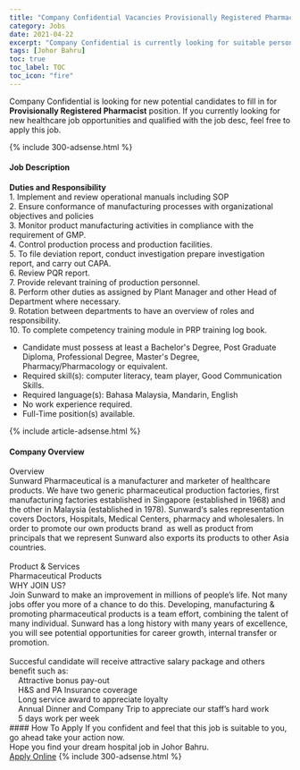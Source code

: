 ```yaml
---
title: "Company Confidential Vacancies Provisionally Registered Pharmacist" 
category: Jobs 
date: 2021-04-22 
excerpt: "Company Confidential is currently looking for suitable person to fill in the Provisionally Registered Pharmacist which positioned at Johor Bahru" 
tags: [Johor Bahru] 
toc: true 
toc_label: TOC 
toc_icon: "fire" 
--- 
```


<p>Company Confidential is looking for new potential candidates to fill in for <b>Provisionally Registered Pharmacist</b> position. If you currently looking for new healthcare job opportunities and qualified with the job desc, feel free to apply this job.
</p>{% include 300-adsense.html %} 
<div><div><h4>Job Description</h4></div><div><div><span><div><div><strong>Duties and Responsibility</strong></div><div>1. Implement and review operational manuals including SOP<br>2. Ensure conformance of manufacturing processes with organizational objectives and policies<br>3. Monitor product manufacturing activities in compliance with the requirement of GMP.<br>4. Control production process and production facilities.<br>5. To file deviation report, conduct investigation prepare investigation report, and carry out CAPA.<br>6. Review PQR report.<br>7. Provide relevant training of production personnel.<br>8. Perform other duties as assigned by Plant Manager and other Head of Department where necessary.<br>9. Rotation between departments to have an overview of roles and responsibility.<br>10. To complete competency training module in PRP training log book.</div><ul><li>Candidate must possess at least a Bachelor's Degree, Post Graduate Diploma, Professional Degree, Master's Degree, Pharmacy/Pharmacology or equivalent.</li><li>Required skill(s): computer literacy, team player, Good Communication Skills.</li><li>Required language(s): Bahasa Malaysia, Mandarin, English</li><li>No work experience required.</li><li>Full-Time position(s) available.</li></ul></div></span></div></div></div> 
{% include article-adsense.html %} 
<div><div><h4>Company Overview</h4></div><div><div><span><div><div><div>Overview<br>Sunward Pharmaceutical is a manufacturer and marketer of healthcare products. We have two generic pharmaceutical production factories, first manufacturing factories established in Singapore (established in 1968) and the other in Malaysia (established in 1978). Sunward&#8216;s sales representation covers Doctors, Hospitals, Medical Centers, pharmacy and wholesalers. In order to promote our own products brand&#160; as well as product from principals that we represent Sunward also exports its products to other Asia countries.<br><br>Product &amp; Services<br>Pharmaceutical Products</div><div>WHY JOIN US?</div>Join Sunward to make an improvement in millions of people&#8217;s life. Not many jobs offer you more of a chance to do this. Developing, manufacturing &amp; promoting pharmaceutical products is a team effort, combining the talent of many individual. Sunward has a long history with many years of excellence, you will see potential opportunities for career growth, internal transfer or promotion.<br><br>Succesful candidate will receive attractive salary package and others benefit such as:<div>&#160;&#160;&#160; Attractive bonus pay-out<br>&#160;&#160;&#160; H&amp;S and PA Insurance coverage<br>&#160;&#160;&#160; Long service award to appreciate loyalty<br>&#160;&#160;&#160; Annual Dinner and Company Trip to appreciate our staff&#8217;s hard work<br>&#160;&#160;&#160; 5 days work per week</div></div></div></span></div></div></div> 
#### How To Apply 
If you confident and feel that this job is suitable to you, go ahead take your action now. <br/> 
Hope you find your dream hospital job in Johor Bahru. <br/> 
<a href="https://www.jobstreet.com.my/en/job/provisionally-registered-pharmacist-4534506?jobId=jobstreet-my-job-4534506" class="btn btn--warning" target="_blank" rel="nofollow noopenner">Apply Online</a> 
{% include 300-adsense.html %} 